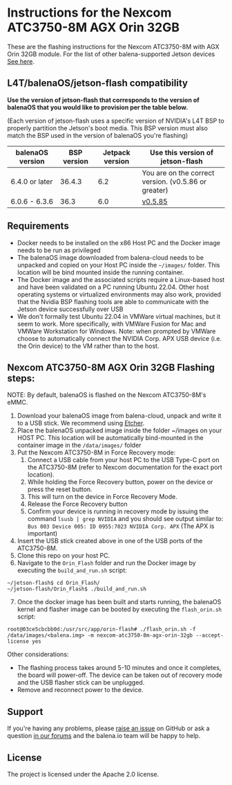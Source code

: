# Instructions for the Nexcom ATC3750-8M AGX Orin 32GB

These are the flashing instructions for the Nexcom ATC3750-8M with AGX Orin 32GB module. For the list of other balena-supported Jetson devices [See here](../README.md#instructions).

## L4T/balenaOS/jetson-flash compatibility

**Use the version of jetson-flash that corresponds to the version of balenaOS that you would like to provision per the table below.**

(Each version of jetson-flash uses a specific version of NVIDIA's L4T BSP to properly partition the Jetson's boot media. This BSP version must also match the BSP used in the version of balenaOS you're flashing)

| balenaOS version | BSP version | Jetpack version | Use this version of jetson-flash |
|------------------|-------------|-----------------|----------------------------------|
| 6.4.0 or later   | 36.4.3      | 6.2             | You are on the correct version. (v0.5.86 or greater)              |
| 6.0.6 - 6.3.6    | 36.3        | 6.0             | [v0.5.85](https://github.com/balena-os/jetson-flash/tree/v0.5.85) |


## Requirements
- Docker needs to be installed on the x86 Host PC and the Docker image needs to be run as privileged
- The balenaOS image downloaded from balena-cloud needs to be unpacked and copied on your Host PC inside the `~/images/` folder. This location will be bind mounted inside the running container.
- The Docker image and the associated scripts require a Linux-based host and have been validated on a PC running Ubuntu 22.04. Other host operating systems or virtualized environments may also work, provided that the Nvidia BSP flashing tools are able to communicate with the Jetson device successfully over USB
- We don't formally test Ubuntu 22.04 in VMWare virtual machines, but it seem to work. More specifically, with VMWare Fusion for Mac and VMWare Workstation for Windows. Note: when prompted by VMWare choose to automatically connect the NVIDIA Corp. APX USB device (i.e. the Orin device) to the VM rather than to the host.

## Nexcom ATC3750-8M AGX Orin 32GB Flashing steps:

NOTE: By default, balenaOS is flashed on the Nexcom ATC3750-8M's eMMC.

1. Download your balenaOS image from balena-cloud, unpack and write it to a USB stick. We recommend using [Etcher](https://www.balena.io/etcher).
2. Place the balenaOS unpacked image inside the folder ~/images on your HOST PC. This location will be automatically bind-mounted in the container image in the `/data/images/` folder
3. Put the Nexcom ATC3750-8M in Force Recovery mode:
   1. Connect a USB cable from your host PC to the USB Type-C port on the ATC3750-8M (refer to Nexcom documentation for the exact port location).
   2. While holding the Force Recovery button, power on the device or press the reset button.
   3. This will turn on the device in Force Recovery Mode.
   4. Release the Force Recovery button
   5. Confirm your device is running in recovery mode by issuing the command `lsusb | grep NVIDIA` and you should see output similar to: `Bus 003 Device 005: ID 0955:7023 NVIDIA Corp. APX` (The APX is important)
4. Insert the USB stick created above in one of the USB ports of the ATC3750-8M.
5. Clone this repo on your host PC.
6. Navigate to the `Orin_Flash` folder and run the Docker image by executing the `build_and_run.sh` script:
```
~/jetson-flash$ cd Orin_Flash/
~/jetson-flash/Orin_Flash$ ./build_and_run.sh
```
7. Once the docker image has been built and starts running, the balenaOS kernel and flasher image can be booted by executing the `flash_orin.sh` script:
```
root@03ce5cbcbb0d:/usr/src/app/orin-flash# ./flash_orin.sh -f /data/images/<balena.img> -m nexcom-atc3750-8m-agx-orin-32gb --accept-license yes
```

Other considerations:
- The flashing process takes around 5-10 minutes and once it completes, the board will power-off. The device can be taken out of recovery mode and the USB flasher stick can be unplugged.
- Remove and reconnect power to the device.

## Support

If you're having any problems, please [raise an issue](https://github.com/balena-os/jetson-flash/issues/new) on GitHub or ask a question [in our forums](https://forums.balena.io/c/share-questions-or-issues-about-balena-jetson-flash-which-is-a-tool-that-allows-users-to-flash-balenaos-on-nvidia-jetson-devices/95) and the balena.io team will be happy to help.



License
-------

The project is licensed under the Apache 2.0 license.
